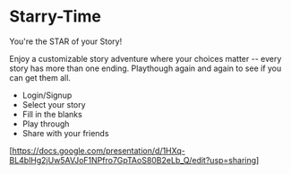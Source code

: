 # Starry-Time
You're the STAR of your Story!

Enjoy a customizable story adventure where your choices matter -- every story has more than one ending. Playthough again and again to see if you can get them all.

- Login/Signup
- Select your story
- Fill in the blanks
- Play through
- Share with your friends

[https://docs.google.com/presentation/d/1HXq-BL4blHg2jUw5AVJoF1NPfro7GpTAoS80B2eLb_Q/edit?usp=sharing]